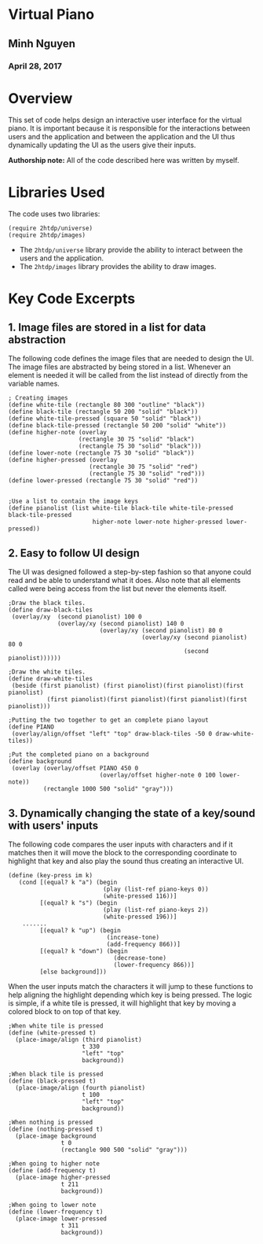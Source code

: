 # Virtual Piano

## Minh Nguyen
### April 28, 2017

# Overview
This set of code helps design an interactive user interface for the virtual piano. It is important
because it is responsible for the interactions between users and the application and between the
application and the UI thus dynamically updating the UI as the users give their inputs.


**Authorship note:** All of the code described here was written by myself.

# Libraries Used
The code uses two libraries:

```
(require 2htdp/universe)
(require 2htdp/images)
```

* The ```2htdp/universe``` library provide the ability to interact between the users and the application.
* The ```2htdp/images``` library provides the ability to draw images. 


# Key Code Excerpts

## 1. Image files are stored in a list for data abstraction

The following code defines the image files that are needed to design the UI. The image files are abstracted by being stored in a list.
Whenever an element is needed it will be called from the list instead of directly from the variable names.

```
; Creating images
(define white-tile (rectangle 80 300 "outline" "black"))
(define black-tile (rectangle 50 200 "solid" "black"))
(define white-tile-pressed (square 50 "solid" "black"))
(define black-tile-pressed (rectangle 50 200 "solid" "white"))
(define higher-note (overlay
                    (rectangle 30 75 "solid" "black")
                    (rectangle 75 30 "solid" "black")))
(define lower-note (rectangle 75 30 "solid" "black"))
(define higher-pressed (overlay
                       (rectangle 30 75 "solid" "red")
                       (rectangle 75 30 "solid" "red")))
(define lower-pressed (rectangle 75 30 "solid" "red"))


;Use a list to contain the image keys
(define pianolist (list white-tile black-tile white-tile-pressed black-tile-pressed 
                        higher-note lower-note higher-pressed lower-pressed))

 ```

 ## 2. Easy to follow UI design
 
 The UI was designed followed a step-by-step fashion so that anyone could read and be able to understand
 what it does. Also note that all elements called were being access from the list but never the elements itself.
 
 ```
 ;Draw the black tiles.
(define draw-black-tiles
  (overlay/xy  (second pianolist) 100 0
               (overlay/xy (second pianolist) 140 0
                           (overlay/xy (second pianolist) 80 0
                                       (overlay/xy (second pianolist) 80 0
                                                   (second pianolist))))))

;Draw the white tiles.  
(define draw-white-tiles
  (beside (first pianolist) (first pianolist)(first pianolist)(first pianolist)
            (first pianolist)(first pianolist)(first pianolist)(first pianolist)))

;Putting the two together to get an complete piano layout
(define PIANO
  (overlay/align/offset "left" "top" draw-black-tiles -50 0 draw-white-tiles))

;Put the completed piano on a background
(define background
  (overlay (overlay/offset PIANO 450 0
                           (overlay/offset higher-note 0 100 lower-note))
           (rectangle 1000 500 "solid" "gray")))
```


## 3. Dynamically changing the state of a key/sound with users' inputs

The following code compares the user inputs with characters and if it matches then it will move the block
to the corresponding coordinate to highlight that key and also play the sound thus creating an interactive UI.


```
(define (key-press im k)
   (cond [(equal? k "a") (begin
                           (play (list-ref piano-keys 0))
                           (white-pressed 116))]
         [(equal? k "s") (begin
                           (play (list-ref piano-keys 2))
                           (white-pressed 196))]
    .......
         [(equal? k "up") (begin
                            (increase-tone)
                            (add-frequency 866))]
         [(equal? k "down") (begin
                              (decrease-tone)
                              (lower-frequency 866))]
         [else background]))

```

When the user inputs match the characters it will jump to these functions to help aligning the highlight depending which key is being pressed. The logic is simple, if a white tile is pressed, it will highlight that key by moving a colored block to on top of that key.

```
;When white tile is pressed
(define (white-pressed t)
  (place-image/align (third pianolist)
                     t 330
                     "left" "top"
                     background))

;When black tile is pressed
(define (black-pressed t)
  (place-image/align (fourth pianolist)
                     t 100
                     "left" "top"
                     background))

;When nothing is pressed
(define (nothing-pressed t)
  (place-image background
               t 0
               (rectangle 900 500 "solid" "gray")))

;When going to higher note
(define (add-frequency t)
  (place-image higher-pressed
               t 211
               background))

;When going to lower note
(define (lower-frequency t)
  (place-image lower-pressed
               t 311
               background))
```

